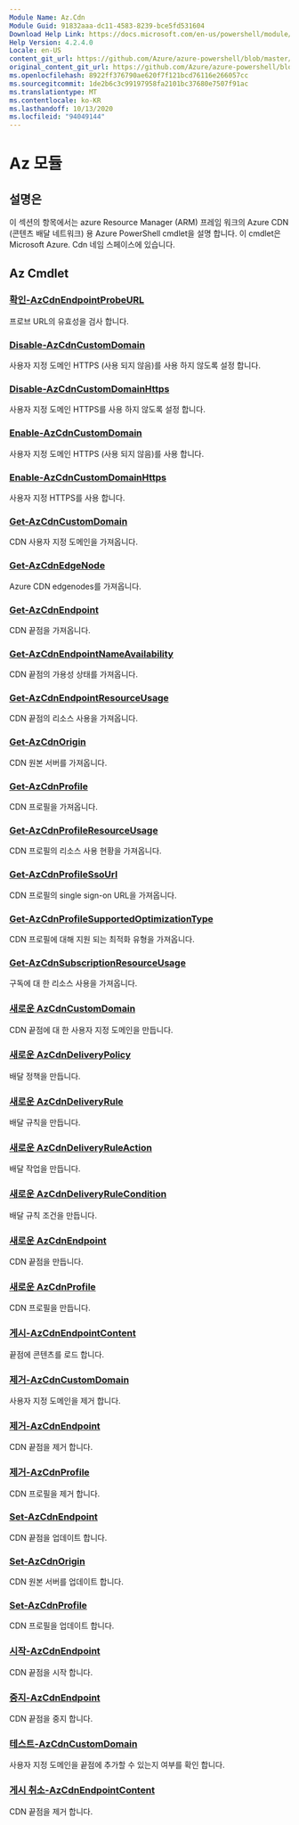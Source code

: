 ```yaml
---
Module Name: Az.Cdn
Module Guid: 91832aaa-dc11-4583-8239-bce5fd531604
Download Help Link: https://docs.microsoft.com/en-us/powershell/module/az.cdn
Help Version: 4.2.4.0
Locale: en-US
content_git_url: https://github.com/Azure/azure-powershell/blob/master/src/Cdn/Cdn/help/Az.Cdn.md
original_content_git_url: https://github.com/Azure/azure-powershell/blob/master/src/Cdn/Cdn/help/Az.Cdn.md
ms.openlocfilehash: 8922ff376790ae620f7f121bcd76116e266057cc
ms.sourcegitcommit: 1de2b6c3c99197958fa2101bc37680e7507f91ac
ms.translationtype: MT
ms.contentlocale: ko-KR
ms.lasthandoff: 10/13/2020
ms.locfileid: "94049144"
---
```

# Az 모듈
## 설명은
이 섹션의 항목에서는 azure Resource Manager (ARM) 프레임 워크의 Azure CDN (콘텐츠 배달 네트워크) 용 Azure PowerShell cmdlet을 설명 합니다. 이 cmdlet은 Microsoft Azure. Cdn 네임 스페이스에 있습니다.

## Az Cmdlet
### [확인-AzCdnEndpointProbeURL](Confirm-AzCdnEndpointProbeURL.md)
프로브 URL의 유효성을 검사 합니다.

### [Disable-AzCdnCustomDomain](Disable-AzCdnCustomDomain.md)
사용자 지정 도메인 HTTPS (사용 되지 않음)를 사용 하지 않도록 설정 합니다.

### [Disable-AzCdnCustomDomainHttps](Disable-AzCdnCustomDomainHttps.md)
사용자 지정 도메인 HTTPS를 사용 하지 않도록 설정 합니다.

### [Enable-AzCdnCustomDomain](Enable-AzCdnCustomDomain.md)
사용자 지정 도메인 HTTPS (사용 되지 않음)를 사용 합니다.

### [Enable-AzCdnCustomDomainHttps](Enable-AzCdnCustomDomainHttps.md)
사용자 지정 HTTPS를 사용 합니다.

### [Get-AzCdnCustomDomain](Get-AzCdnCustomDomain.md)
CDN 사용자 지정 도메인을 가져옵니다.

### [Get-AzCdnEdgeNode](Get-AzCdnEdgeNode.md)
Azure CDN edgenodes를 가져옵니다.

### [Get-AzCdnEndpoint](Get-AzCdnEndpoint.md)
CDN 끝점을 가져옵니다.

### [Get-AzCdnEndpointNameAvailability](Get-AzCdnEndpointNameAvailability.md)
CDN 끝점의 가용성 상태를 가져옵니다.

### [Get-AzCdnEndpointResourceUsage](Get-AzCdnEndpointResourceUsage.md)
CDN 끝점의 리소스 사용을 가져옵니다.

### [Get-AzCdnOrigin](Get-AzCdnOrigin.md)
CDN 원본 서버를 가져옵니다.

### [Get-AzCdnProfile](Get-AzCdnProfile.md)
CDN 프로필을 가져옵니다.

### [Get-AzCdnProfileResourceUsage](Get-AzCdnProfileResourceUsage.md)
CDN 프로필의 리소스 사용 현황을 가져옵니다.

### [Get-AzCdnProfileSsoUrl](Get-AzCdnProfileSsoUrl.md)
CDN 프로필의 single sign-on URL을 가져옵니다.

### [Get-AzCdnProfileSupportedOptimizationType](Get-AzCdnProfileSupportedOptimizationType.md)
CDN 프로필에 대해 지원 되는 최적화 유형을 가져옵니다.

### [Get-AzCdnSubscriptionResourceUsage](Get-AzCdnSubscriptionResourceUsage.md)
구독에 대 한 리소스 사용을 가져옵니다.

### [새로운 AzCdnCustomDomain](New-AzCdnCustomDomain.md)
CDN 끝점에 대 한 사용자 지정 도메인을 만듭니다.

### [새로운 AzCdnDeliveryPolicy](New-AzCdnDeliveryPolicy.md)
배달 정책을 만듭니다.

### [새로운 AzCdnDeliveryRule](New-AzCdnDeliveryRule.md)
배달 규칙을 만듭니다.

### [새로운 AzCdnDeliveryRuleAction](New-AzCdnDeliveryRuleAction.md)
배달 작업을 만듭니다.

### [새로운 AzCdnDeliveryRuleCondition](New-AzCdnDeliveryRuleCondition.md)
배달 규칙 조건을 만듭니다.

### [새로운 AzCdnEndpoint](New-AzCdnEndpoint.md)
CDN 끝점을 만듭니다.

### [새로운 AzCdnProfile](New-AzCdnProfile.md)
CDN 프로필을 만듭니다.

### [게시-AzCdnEndpointContent](Publish-AzCdnEndpointContent.md)
끝점에 콘텐츠를 로드 합니다.

### [제거-AzCdnCustomDomain](Remove-AzCdnCustomDomain.md)
사용자 지정 도메인을 제거 합니다.

### [제거-AzCdnEndpoint](Remove-AzCdnEndpoint.md)
CDN 끝점을 제거 합니다.

### [제거-AzCdnProfile](Remove-AzCdnProfile.md)
CDN 프로필을 제거 합니다.

### [Set-AzCdnEndpoint](Set-AzCdnEndpoint.md)
CDN 끝점을 업데이트 합니다.

### [Set-AzCdnOrigin](Set-AzCdnOrigin.md)
CDN 원본 서버를 업데이트 합니다.

### [Set-AzCdnProfile](Set-AzCdnProfile.md)
CDN 프로필을 업데이트 합니다.

### [시작-AzCdnEndpoint](Start-AzCdnEndpoint.md)
CDN 끝점을 시작 합니다.

### [중지-AzCdnEndpoint](Stop-AzCdnEndpoint.md)
CDN 끝점을 중지 합니다.

### [테스트-AzCdnCustomDomain](Test-AzCdnCustomDomain.md)
사용자 지정 도메인을 끝점에 추가할 수 있는지 여부를 확인 합니다.

### [게시 취소-AzCdnEndpointContent](Unpublish-AzCdnEndpointContent.md)
CDN 끝점을 제거 합니다.

